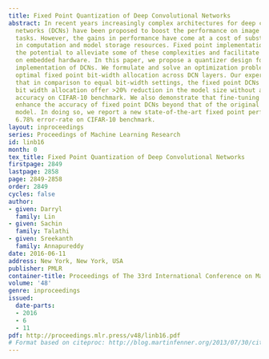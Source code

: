 ```yaml
---
title: Fixed Point Quantization of Deep Convolutional Networks
abstract: In recent years increasingly complex architectures for deep convolution
  networks (DCNs) have been proposed to boost the performance on image recognition
  tasks. However, the gains in performance have come at a cost of substantial increase
  in computation and model storage resources. Fixed point implementation of DCNs has
  the potential to alleviate some of these complexities and facilitate potential deployment
  on embedded hardware. In this paper, we propose a quantizer design for fixed point
  implementation of DCNs. We formulate and solve an optimization problem to identify
  optimal fixed point bit-width allocation across DCN layers. Our experiments show
  that in comparison to equal bit-width settings, the fixed point DCNs with optimized
  bit width allocation offer >20% reduction in the model size without any loss in
  accuracy on CIFAR-10 benchmark. We also demonstrate that fine-tuning can further
  enhance the accuracy of fixed point DCNs beyond that of the original floating point
  model. In doing so, we report a new state-of-the-art fixed point performance of
  6.78% error-rate on CIFAR-10 benchmark.
layout: inproceedings
series: Proceedings of Machine Learning Research
id: linb16
month: 0
tex_title: Fixed Point Quantization of Deep Convolutional Networks
firstpage: 2849
lastpage: 2858
page: 2849-2858
order: 2849
cycles: false
author:
- given: Darryl
  family: Lin
- given: Sachin
  family: Talathi
- given: Sreekanth
  family: Annapureddy
date: 2016-06-11
address: New York, New York, USA
publisher: PMLR
container-title: Proceedings of The 33rd International Conference on Machine Learning
volume: '48'
genre: inproceedings
issued:
  date-parts:
  - 2016
  - 6
  - 11
pdf: http://proceedings.mlr.press/v48/linb16.pdf
# Format based on citeproc: http://blog.martinfenner.org/2013/07/30/citeproc-yaml-for-bibliographies/
---
```

